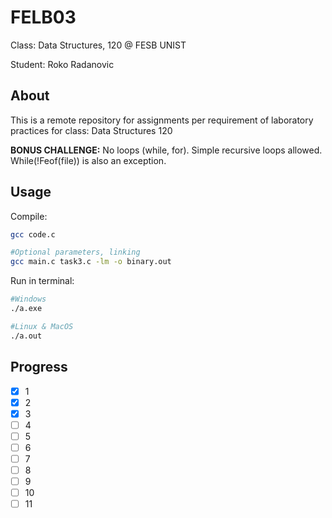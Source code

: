 # FELB03
Class: Data Structures, 120 @ FESB UNIST

Student: Roko Radanovic

## About

This is a remote repository for assignments per requirement of laboratory practices for class: Data Structures 120

**BONUS CHALLENGE:** No loops (while, for). Simple recursive loops allowed. While(!Feof(file)) is also an exception.

## Usage
Compile:
```sh
gcc code.c

#Optional parameters, linking
gcc main.c task3.c -lm -o binary.out
```
Run in terminal:
```sh
#Windows
./a.exe

#Linux & MacOS
./a.out 
```

## Progress
- [x] 1
- [x] 2
- [x] 3
- [ ] 4
- [ ] 5
- [ ] 6
- [ ] 7
- [ ] 8
- [ ] 9
- [ ] 10
- [ ] 11